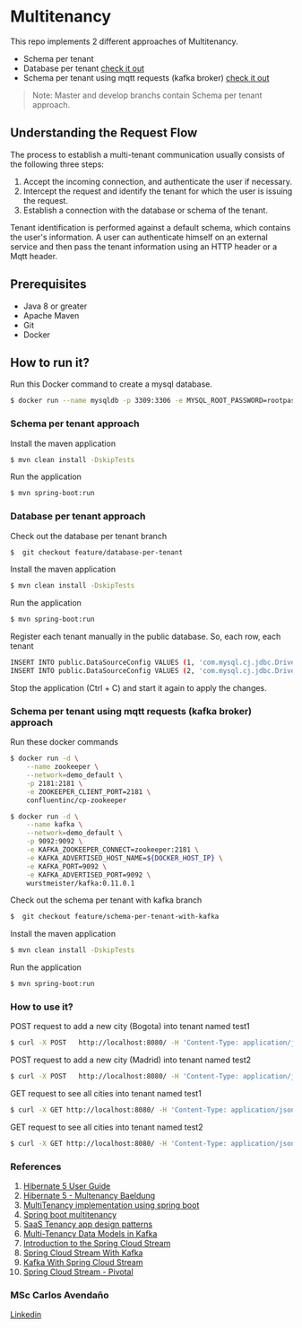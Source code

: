 # Multitenancy
This repo implements 2 different approaches of Multitenancy.
- Schema per tenant
- Database per tenant [check it out](https://github.com/carloselpapa10/multitenancy/tree/feature/database-per-tenant)
- Schema per tenant using mqtt requests (kafka broker) [check it out](https://github.com/carloselpapa10/multitenancy/tree/feature/schema-per-tenant-with-kafka)
> Note: Master and develop branchs contain Schema per tenant approach.

## Understanding the Request Flow
The process to establish a multi-tenant communication usually consists of the following three steps:
1. Accept the incoming connection, and authenticate the user if necessary.
2. Intercept the request and identify the tenant for which the user is issuing the request.
3. Establish a connection with the database or schema of the tenant.

Tenant identification is performed against a default schema, which contains the user's information. A user can authenticate himself on an external service and then pass the tenant information using an HTTP header or a Mqtt header.

## Prerequisites
- Java 8 or greater
- Apache Maven
- Git
- Docker

## How to run it?
Run this Docker command to create a mysql database.
```sh
$ docker run --name mysqldb -p 3309:3306 -e MYSQL_ROOT_PASSWORD=rootpassword -d mysql:latest
```
### Schema per tenant approach
Install the maven application
```sh
$ mvn clean install -DskipTests
```
Run the application
```sh
$ mvn spring-boot:run
```

### Database per tenant approach
Check out the database per tenant branch
```sh
$  git checkout feature/database-per-tenant
```
Install the maven application
```sh
$ mvn clean install -DskipTests
```
Run the application
```sh
$ mvn spring-boot:run
```
Register each tenant manually in the public database. So, each row, each tenant
```sh
INSERT INTO public.DataSourceConfig VALUES (1, 'com.mysql.cj.jdbc.Driver', 'jdbc:mysql://localhost:3309/test1?ApplicationName=MultiTenant', 'test1', 'root', 'rootpassword', true);
INSERT INTO public.DataSourceConfig VALUES (2, 'com.mysql.cj.jdbc.Driver', 'jdbc:mysql://localhost:3309/test2?ApplicationName=MultiTenant', 'test2', 'root', 'rootpassword', true);
```
Stop the application (Ctrl + C) and start it again to apply the changes.

### Schema per tenant using mqtt requests (kafka broker) approach
Run these docker commands
```sh
$ docker run -d \
	--name zookeeper \
	--network=demo_default \
	-p 2181:2181 \
	-e ZOOKEEPER_CLIENT_PORT=2181 \
	confluentinc/cp-zookeeper

$ docker run -d \
	--name kafka \
	--network=demo_default \
	-p 9092:9092 \
	-e KAFKA_ZOOKEEPER_CONNECT=zookeeper:2181 \
	-e KAFKA_ADVERTISED_HOST_NAME=${DOCKER_HOST_IP} \
	-e KAFKA_PORT=9092 \
	-e KAFKA_ADVERTISED_PORT=9092 \
	wurstmeister/kafka:0.11.0.1
```
Check out the schema per tenant with kafka branch
```sh
$  git checkout feature/schema-per-tenant-with-kafka
```
Install the maven application
```sh
$ mvn clean install -DskipTests
```
Run the application
```sh
$ mvn spring-boot:run
```
### How to use it?
POST request to add a new city (Bogota) into tenant named test1
```sh
$ curl -X POST   http://localhost:8080/ -H 'Content-Type: application/json' -H 'X-TenantID: test1' -d '{"name":"Bogota"}'
```

POST request to add a new city (Madrid) into tenant named test2
```sh
$ curl -X POST   http://localhost:8080/ -H 'Content-Type: application/json' -H 'X-TenantID: test2' -d '{"name":"Madrid"}'
```

GET request to see all cities into tenant named test1
```sh
$ curl -X GET http://localhost:8080/ -H 'Content-Type: application/json' -H 'X-TenantID: test1'
```
GET request to see all cities into tenant named test2
```sh
$ curl -X GET http://localhost:8080/ -H 'Content-Type: application/json' -H 'X-TenantID: test2'
```

### References
1. [Hibernate 5 User Guide](https://docs.jboss.org/hibernate/orm/5.2/userguide/html_single/Hibernate_User_Guide.html#multitenacy) 
2. [Hibernate 5 - Multenancy Baeldung](https://www.baeldung.com/hibernate-5-multitenancy)
3. [MultiTenancy implementation using spring boot](https://medium.com/swlh/multi-tenancy-implementation-using-spring-boot-hibernate-6a8e3ecb251a)
4. [Spring boot multitenancy](https://bytefish.de/blog/spring_boot_multitenancy/)
5. [SaaS Tenancy app design patterns](https://docs.microsoft.com/es-mx/azure/sql-database/saas-tenancy-app-design-patterns)
6. [Multi-Tenancy Data Models in Kafka](https://www.digitalernachschub.de/blog/multi-tenancy-data-models-in-kafka/)
7. [Introduction to the Spring Cloud Stream](https://www.alibabacloud.com/blog/introduction-to-the-spring-cloud-stream-system_594822)
8. [Spring Cloud Stream With Kafka](https://dzone.com/articles/spring-cloud-stream-with-kafka)
9. [Kafka With Spring Cloud Stream](https://dzone.com/articles/kafka-with-spring-cloud-stream)
10. [Spring Cloud Stream - Pivotal](https://spring.io/projects/spring-cloud-stream)

### MSc Carlos Avendaño
[Linkedin](https://www.linkedin.com/in/carlos-alberto-avenda%C3%B1o-arango-534b0a137/)